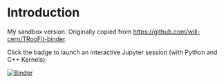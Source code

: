 # Introduction

My sandbox version.
Originally copied from https://github.com/will-cern/TRooFit-binder.

Click the badge to launch an interactive Jupyter session (with Python and C++ Kernels):

[![Binder](https://mybinder.org/badge.svg)](https://mybinder.org/v2/gh/denglert/RooFit-binder/master)
